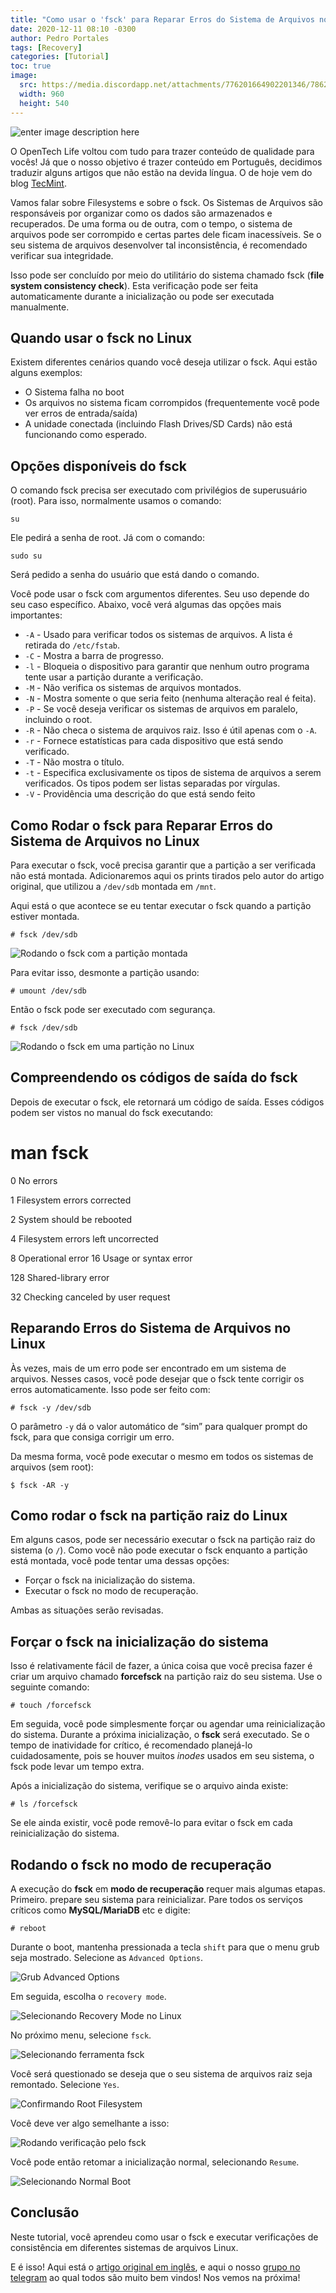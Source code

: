 ```yaml
---
title: "Como usar o 'fsck' para Reparar Erros do Sistema de Arquivos no Linux"
date: 2020-12-11 08:10 -0300
author: Pedro Portales
tags: [Recovery]
categories: [Tutorial]
toc: true
image:
  src: https://media.discordapp.net/attachments/776201664902201346/786221080669978644/fsck.jpg?width=960&height=540
  width: 960
  height: 540
---
```

![enter image description here](https://media.discordapp.net/attachments/776201664902201346/786221080669978644/fsck.jpg?width=960&height=540)

O OpenTech Life voltou com tudo para trazer conteúdo de qualidade para vocês! Já que o nosso objetivo é trazer conteúdo em Português, decidimos traduzir alguns artigos que não estão na devida língua. O de hoje vem do blog  [TecMint](https://www.blogger.com/blog/post/edit/3392280393749306382/2840171416210215242#).

Vamos falar sobre Filesystems e sobre o fsck. Os Sistemas de Arquivos são responsáveis por organizar como os dados são armazenados e recuperados. De uma forma ou de outra, com o tempo, o sistema de arquivos pode ser corrompido e certas partes dele ficam inacessíveis. Se o seu sistema de arquivos desenvolver tal inconsistência, é recomendado verificar sua integridade.

Isso pode ser concluído por meio do utilitário do sistema chamado fsck (**file system consistency check**). Esta verificação pode ser feita automaticamente durante a inicialização ou pode ser executada manualmente.

## Quando usar o fsck no Linux

Existem diferentes cenários quando você deseja utilizar o fsck. Aqui estão alguns exemplos:

-   O Sistema falha no boot
-   Os arquivos no sistema ficam corrompidos (frequentemente você pode ver erros de entrada/saída)
-   A unidade conectada (incluindo Flash Drives/SD Cards) não está funcionando como esperado.

## Opções disponíveis do fsck

O comando fsck precisa ser executado com privilégios de superusuário (root). Para isso, normalmente usamos o comando:

```
su
```

Ele pedirá a senha de root. Já com o comando:

```
sudo su
```

Será pedido a senha do usuário que está dando o comando.

Você pode usar o fsck com argumentos diferentes. Seu uso depende do seu caso específico. Abaixo, você verá algumas das opções mais importantes:

-   `-A`  - Usado para verificar todos os sistemas de arquivos. A lista é retirada do  `/etc/fstab`.
-   `-C`  - Mostra a barra de progresso.
-   `-l`  - Bloqueia o dispositivo para garantir que nenhum outro programa tente usar a partição durante a verificação.
-   `-M`  - Não verifica os sistemas de arquivos montados.
-   `-N`  - Mostra somente o que seria feito (nenhuma alteração real é feita).
-   `-P`  - Se você deseja verificar os sistemas de arquivos em paralelo, incluindo o root.
-   `-R`  - Não checa o sistema de arquivos raiz. Isso é útil apenas com o  `-A`.
-   `-r`  - Fornece estatísticas para cada dispositivo que está sendo verificado.
-   `-T`  - Não mostra o título.
-   `-t`  - Especifica exclusivamente os tipos de sistema de arquivos a serem verificados. Os tipos podem ser listas separadas por vírgulas.
-   `-V`  - Providência uma descrição do que está sendo feito

## Como Rodar o fsck para Reparar Erros do Sistema de Arquivos no Linux

Para executar o fsck, você precisa garantir que a partição a ser verificada não está montada. Adicionaremos aqui os prints tirados pelo autor do artigo original, que utilizou a  `/dev/sdb`  montada em  `/mnt`.

Aqui está o que acontece se eu tentar executar o fsck quando a partição estiver montada.

```
# fsck /dev/sdb
```

![Rodando o fsck com a partição montada](https://media.discordapp.net/attachments/776201664902201346/786931738802651156/Run-fsck-on-Mounted-Partition.png)

Para evitar isso, desmonte a partição usando:

```
# umount /dev/sdb
```

Então o fsck pode ser executado com segurança.
```
# fsck /dev/sdb

```

![Rodando o fsck em uma partição no Linux](https://media.discordapp.net/attachments/776201664902201346/786932428219744306/Run-fsck-on-Linux-Partition.png)

## Compreendendo os códigos de saída do fsck

Depois de executar o fsck, ele retornará um código de saída. Esses códigos podem ser vistos no manual do fsck executando:

# man fsck

  

0      No errors

1      Filesystem errors corrected

2      System should be rebooted

4      Filesystem errors left uncorrected

8      Operational error
16     Usage or syntax error

128    Shared-library error

32     Checking canceled by user request

## Reparando Erros do Sistema de Arquivos no Linux

Às vezes, mais de um erro pode ser encontrado em um sistema de arquivos. Nesses casos, você pode desejar que o fsck tente corrigir os erros automaticamente. Isso pode ser feito com:

```
# fsck -y /dev/sdb
```

O parâmetro  `-y`  dá o valor automático de “sim” para qualquer prompt do fsck, para que consiga corrigir um erro.

Da mesma forma, você pode executar o mesmo em todos os sistemas de arquivos (sem root):

```
$ fsck -AR -y
```

## Como rodar o fsck na partição raiz do Linux

Em alguns casos, pode ser necessário executar o fsck na partição raiz do sistema (o  `/`). Como você não pode executar o fsck enquanto a partição está montada, você pode tentar uma dessas opções:

-   Forçar o fsck na inicialização do sistema.
-   Executar o fsck no modo de recuperação.

Ambas as situações serão revisadas.

## Forçar o fsck na inicialização do sistema

Isso é relativamente fácil de fazer, a única coisa que você precisa fazer é criar um arquivo chamado  **forcefsck**  na partição raiz do seu sistema. Use o seguinte comando:

```
# touch /forcefsck
```

Em seguida, você pode simplesmente forçar ou agendar uma reinicialização do sistema. Durante a próxima inicialização, o  **fsck**  será executado. Se o tempo de inatividade for crítico, é recomendado planejá-lo cuidadosamente, pois se houver muitos  _inodes_  usados em seu sistema, o fsck pode levar um tempo extra.

Após a inicialização do sistema, verifique se o arquivo ainda existe:

```
# ls /forcefsck
```

Se ele ainda existir, você pode removê-lo para evitar o fsck em cada reinicialização do sistema.

## Rodando o fsck no modo de recuperação

A execução do  **fsck**  em  **modo de recuperação**  requer mais algumas etapas. Primeiro. prepare seu sistema para reinicializar. Pare todos os serviços críticos como  **MySQL/MariaDB**  etc e digite:

```
# reboot
```

Durante o boot, mantenha pressionada a tecla  `shift`  para que o menu grub seja mostrado. Selecione as  `Advanced Options`.

![Grub Advanced Options](https://media.discordapp.net/attachments/776201664902201346/786945112122982470/Grub-Advance-Options.png)

Em seguida, escolha o  `recovery mode`.

![Selecionando Recovery Mode no Linux](https://media.discordapp.net/attachments/776201664902201346/786945425973706772/Select-Linux-Recovery-Mode.png)

No próximo menu, selecione  `fsck`.

![Selecionando ferramenta fsck](https://media.discordapp.net/attachments/776201664902201346/786945704836202516/Select-fsck-Utility.png)

Você será questionado se deseja que o seu sistema de arquivos raiz seja remontado. Selecione  `Yes`.

![Confirmando Root Filesystem](https://media.discordapp.net/attachments/776201664902201346/786948889471221800/Confirm-Root-Filesystem.png)

Você deve ver algo semelhante a isso:

![Rodando verificação pelo fsck](https://media.discordapp.net/attachments/776201664902201346/786951663990210570/Running-fsck-Filesystem-Check.png)

Você pode então retomar a inicialização normal, selecionando  `Resume`.

![Selecionando Normal Boot](https://media.discordapp.net/attachments/776201664902201346/786952436992049162/Select-Normal-Boot.png)

## Conclusão

Neste tutorial, você aprendeu como usar o fsck e executar verificações de consistência em diferentes sistemas de arquivos Linux.

E é isso! Aqui está o  [artigo original em inglês](https://www.blogger.com/blog/post/edit/3392280393749306382/2840171416210215242#), e aqui o nosso [grupo no telegram](https://t.me/opentechlife) ao qual todos são muito bem vindos! Nos vemos na próxima!
